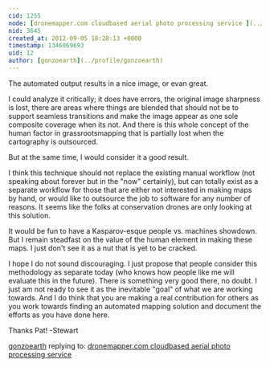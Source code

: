 ```yaml
---
cid: 1255
node: [dronemapper.com cloudbased aerial photo processing service ](../notes/patcoyle/9-4-2012/dronemappercom-cloudbased-aerial-photo-processing-service)
nid: 3645
created_at: 2012-09-05 18:28:13 +0000
timestamp: 1346869693
uid: 12
author: [gonzoearth](../profile/gonzoearth)
---
```


The automated output results in a nice image, or evan great. 

I could analyze it critically; it does have errors, the original image sharpness is lost, there are areas where things are blended that should not be to support seamless transitions and make the image appear as one sole composite coverage when its not. And there is this whole concept of the human factor in grassrootsmapping that is partially lost when the cartography is outsourced. 

But at the same time, I would consider it a good result. 

I think this technique should not replace the existing manual workflow (not speaking about forever but in the "now" certainly), but can totally exist as a separate workflow for those that are either not interested in making maps by hand, or would like to outsource the job to software for any number of reasons. It seems like the folks at conservation drones are only looking at this solution.

It would be fun to have a Kasparov-esque people vs. machines showdown. But I remain steadfast on the value of the human element in making these maps. I just don't see it as a nut that is yet to be cracked.

I hope I do not sound discouraging. I just propose that people consider this methodology as separate today (who knows how people like me will evaluate this in the future). There is something very good there, no doubt. I just am not ready to see it as the inevitable "goal" of what we are working towards. And I do think that you are making a real contribution for others as you work towards finding an automated mapping solution and document the efforts as you have done here. 

Thanks Pat!
-Stewart



[gonzoearth](../profile/gonzoearth) replying to: [dronemapper.com cloudbased aerial photo processing service ](../notes/patcoyle/9-4-2012/dronemappercom-cloudbased-aerial-photo-processing-service)


